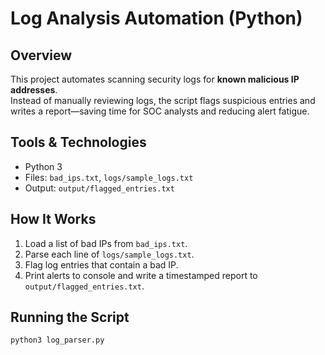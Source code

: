 # Log Analysis Automation (Python)

## Overview
This project automates scanning security logs for **known malicious IP addresses**.  
Instead of manually reviewing logs, the script flags suspicious entries and writes a report—saving time for SOC analysts and reducing alert fatigue.

## Tools & Technologies
- Python 3
- Files: `bad_ips.txt`, `logs/sample_logs.txt`
- Output: `output/flagged_entries.txt`

## How It Works
1. Load a list of bad IPs from `bad_ips.txt`.
2. Parse each line of `logs/sample_logs.txt`.
3. Flag log entries that contain a bad IP.
4. Print alerts to console and write a timestamped report to `output/flagged_entries.txt`.

## Running the Script
```bash
python3 log_parser.py
